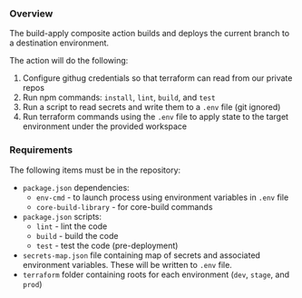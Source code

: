 ### Overview

The build-apply composite action builds and deploys the current branch to a destination environment. 

The action will do the following:

1. Configure githug credentials so that terraform can read from our private repos
2. Run npm commands: `install`, `lint`, `build`, and `test`
3. Run a script to read secrets and write them to a `.env` file (git ignored)
4. Run terraform commands using the `.env` file to apply state to the target environment under the provided workspace

### Requirements

The following items must be in the repository:

* `package.json` dependencies:
  * `env-cmd` - to launch process using environment variables in `.env` file
  * `core-build-library` - for core-build commands
* `package.json` scripts:
  * `lint` - lint the code
  * `build` - build the code
  * `test` - test the code (pre-deployment)
* `secrets-map.json` file containing map of secrets and associated environment variables. These will be written to `.env` file.
* `terraform` folder containing roots for each environment (`dev`, `stage`, and `prod`)
